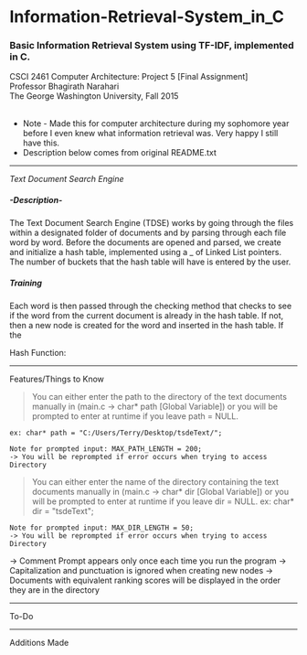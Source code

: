 # Information-Retrieval-System_in_C
### Basic Information Retrieval System using TF-IDF, implemented in C.

CSCI 2461 Computer Architecture: Project 5 [Final Assignment] <br>
Professor Bhagirath Narahari <br>
The George Washington University, Fall 2015 <br><br>

* Note - Made this for computer architecture during my sophomore year before I even knew what information retrieval was.
Very happy I still have this.
* Description below comes from original README.txt



*****************************
*Text Document Search Engine*


##### -Description-

The Text Document Search Engine (TDSE) works by going through the files within a designated folder of documents and by parsing through each file word by word. Before the documents are opened and parsed, we create and initialize a
hash table, implemented using a _ of Linked List pointers. The number of
buckets that the hash table will have is entered by the user.

##### Training

Each word is then passed through the checking method that checks to see if
the word from the current document is already in the hash table. If not, then a
new node is created for the word and inserted in the hash table. If the 

Hash Function:




-----------------------
Features/Things to Know

> You can either enter the path to the directory of the text documents manually in (main.c -> char* path [Global Variable])
    or you will be prompted to enter at runtime if you leave path = NULL.
    
    ex: char* path = "C:/Users/Terry/Desktop/tsdeText/";
        
    Note for prompted input: MAX_PATH_LENGTH = 200;
    -> You will be reprompted if error occurs when trying to access Directory
        
> You can either enter the name of the directory containing the text documents manually in (main.c -> char* dir [Global Variable])
    or you will be prompted to enter at runtime if you leave dir = NULL.
        ex: char* dir = "tsdeText";
        
    Note for prompted input: MAX_DIR_LENGTH = 50;
    -> You will be reprompted if error occurs when trying to access Directory

        
-> Comment Prompt appears only once each time you run the program
-> Capitalization and punctuation is ignored when creating new nodes
-> Documents with equivalent ranking scores will be displayed in the order they are in the directory

-----
To-Do
<!-- - Testing on Shell + Testing with actual paths -->

--------------
Additions Made
